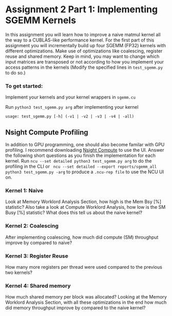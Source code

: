 # Assignment 2 Part 1: Implementing SGEMM Kernels

In this assignment you will learn how to improve a naive matmul kernel all the way to a CUBLAS-like performance kernel. For the first part of this assignment you will incrementally build up four SGEMM (FP32) kernels with different optimizations. Make use of optimizations like coalescing, register reuse and shared memory. Keep in mind, you may want to change which input matrices are transposed or not according to how you implement your access patterns in the kernels (Modify the specified lines in `test_sgemm.py` to do so.)


### To get started:
Implement your kernels and your kernel wrappers in `sgemm.cu`

Run `python3 test_sgemm.py arg` after implementing your kernel

`usage: test_sgemm.py [-h] (-v1 | -v2 | -v3 | -v4 | -all)`



## Nsight Compute Profiling
In addition to GPU programming, one should also become familar with GPU profiling. I recommend downloading [Nsight Compute](https://developer.nvidia.com/nsight-compute) to use the UI. Answer the following short questions as you finish the implementation for each kernel. Run `ncu --set detailed python3 test_sgemm.py arg` to do the profiling in the CLI or ` ncu --set detailed --export reports/sgemm_all python3 test_sgemm.py -arg` to produce a `.ncu-rep file` to use the NCU UI on.

### Kernel 1: Naive
Look at Memory Worklord Analysis Section, how high is the Mem Bsy [%] statistic? Also take a look at Compute Worklord Analysis, how low is the SM Busy [%] statistic? What does this tell us about the naive kernel?

### Kernel 2: Coalescing
After implementing coalescing, how much did compute (SM) throughput improve by compared to naive?

### Kernel 3: Register Reuse
How many more registers per thread were used compared to the previous two kernels?

### Kernel 4: Shared memory
How much shared memory per block was allocated? Looking at the Memory Worklord Analysis Section, with all these optimizations in the end how much did memory throughput improve by compared to the naive kernel?
